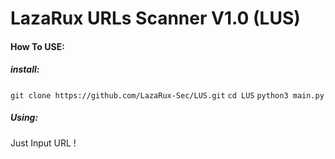 # LazaRux URLs Scanner V1.0 (LUS)

#### How To USE:

##### install:

`git clone https://github.com/LazaRux-Sec/LUS.git`
`cd LUS`
`python3 main.py`


##### Using:

Just Input URL !
